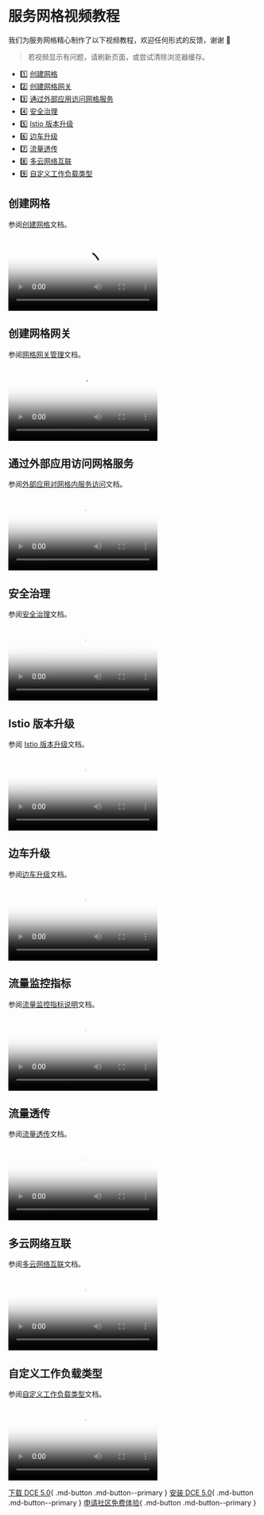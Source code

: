 # 服务网格视频教程

我们为服务网格精心制作了以下视频教程，欢迎任何形式的反馈，谢谢 🙏

> 若视频显示有问题，请刷新页面，或尝试清除浏览器缓存。

<div class="grid cards" markdown>

- :one: [创建网格](#_2)
- :two: [创建网格网关](#_3)
- :three: [通过外部应用访问网格服务](#_4)
- :four: [安全治理](#_5)
- :five: [Istio 版本升级](#istio)
- :six: [边车升级](#_6)
- :seven: [流量透传](#_7)
- :eight: [多云网络互联](#_8)
- :nine: [自定义工作负载类型](#_9)

</div>

## 创建网格

参阅[创建网格](../mspider/user-guide/service-mesh/README.md)文档。

<div class="responsive-video-container">
<video controls src="https://harbor-test2.cn-sh2.ufileos.com/docs/videos/create-mesh.mp4" preload="metadata" poster="images/mspider-create-mesh.png"></video>
</div>

## 创建网格网关

参阅[网格网关管理](../mspider/user-guide/gateway-instance/create.md)文档。

<div class="responsive-video-container">
<video controls src="https://harbor-test2.cn-sh2.ufileos.com/docs/videos/create-mesh-gateway.mp4" preload="metadata" poster="images/mspider-create-gateway.png"></video>
</div>

## 通过外部应用访问网格服务

参阅[外部应用对网格内服务访问](../mspider/user-guide/service-list/out-to-in.md)文档。

<div class="responsive-video-container">
<video controls src="https://harbor-test2.cn-sh2.ufileos.com/docs/videos/visit-from-external.mp4" preload="metadata" poster="images/mspider-external.png"></video>
</div>

## 安全治理

参阅[安全治理](../mspider/user-guide/security/README.md)文档。

<div class="responsive-video-container">
<video controls src="https://harbor-test2.cn-sh2.ufileos.com/docs/videos/mesh-security.mp4" preload="metadata" poster="images/mspider-safety.png"></video>
</div>

## Istio 版本升级

参阅 [Istio 版本升级](../mspider/install/istio-update.md)文档。

<div class="responsive-video-container">
<video controls src="https://harbor-test2.cn-sh2.ufileos.com/docs/videos/istio-upgrade.mp4" preload="metadata" poster="images/mspider-version.png"></video>
</div>

## 边车升级

参阅[边车升级](../mspider/install/sidecar-update.md)文档。

<div class="responsive-video-container">
<video controls src="https://harbor-test2.cn-sh2.ufileos.com/docs/videos/sidecarup.mp4" preload="metadata" poster="images/mspider-sidecar.png"></video>
</div>

## 流量监控指标

参阅[流量监控指标说明](../mspider/user-guide/traffic-monitor/monitoring-indicators.md)文档。

<div class="responsive-video-container">
<video controls src="https://harbor-test2.cn-sh2.ufileos.com/docs/videos/traffic-monitor.mp4" preload="metadata" poster="images/traffic-monitor.jpg"></video>
</div>

## 流量透传

参阅[流量透传](../mspider/user-guide/sidecar-management/passthrough.md)文档。

<div class="responsive-video-container">
<video controls src="https://harbor-test2.cn-sh2.ufileos.com/docs/videos/passthrough.mp4" preload="metadata" poster="images/mspider-passthrough.png"></video>
</div>

## 多云网络互联

参阅[多云网络互联](../mspider/user-guide/multicluster/cluster-interconnect.md)文档。

<div class="responsive-video-container">
<video controls src="https://harbor-test2.cn-sh2.ufileos.com/docs/videos/multi-connect.mp4" preload="metadata" poster="images/mspider-connect.png"></video>
</div>

## 自定义工作负载类型

参阅[自定义工作负载类型](../mspider/best-practice/use-custom-workloads.md)文档。

<div class="responsive-video-container">
<video controls src="https://harbor-test2.cn-sh2.ufileos.com/docs/videos/custom-workload.mp4" preload="metadata" poster="images/custom-workload.jpg"></video>
</div>

[下载 DCE 5.0](../download/index.md){ .md-button .md-button--primary }
[安装 DCE 5.0](../install/index.md){ .md-button .md-button--primary }
[申请社区免费体验](../dce/license0.md){ .md-button .md-button--primary }
